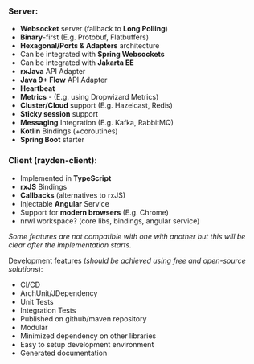 ### Server:

- **Websocket** server (fallback to **Long Polling**)
- **Binary**-first (E.g. Protobuf, Flatbuffers)
- **Hexagonal/Ports & Adapters** architecture
- Can be integrated with **Spring Websockets**
- Can be integrated with **Jakarta EE**
- **rxJava** API Adapter
- **Java 9+ Flow** API Adapter
- **Heartbeat**
- **Metrics** -  (E.g. using Dropwizard Metrics)
- **Cluster/Cloud** support (E.g. Hazelcast, Redis)
- **Sticky session** support
- **Messaging** Integration (E.g. Kafka, RabbitMQ)
- **Kotlin** Bindings (+coroutines)
- **Spring Boot** starter

### Client (rayden-client):

- Implemented in **TypeScript**
- **rxJS** Bindings
- **Callbacks** (alternatives to rxJS)
- Injectable **Angular** Service
- Support for **modern browsers** (E.g. Chrome)
- nrwl workspace? (core libs, bindings, angular service)

*Some features are not compatible with one with another but this will be clear after the implementation starts.*

Development features (*should be achieved using free and open-source solutions*):
* CI/CD
* ArchUnit/JDependency
* Unit Tests
* Integration Tests
* Published on github/maven repository
* Modular
* Minimized dependency on other libraries
* Easy to setup development environment
* Generated documentation
